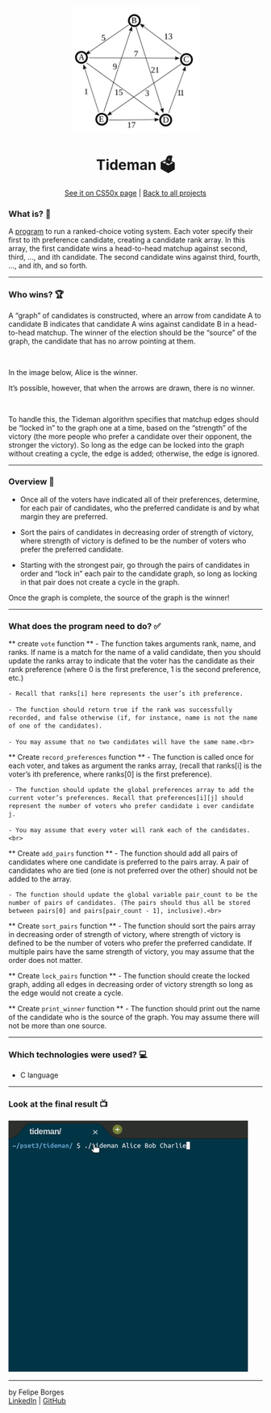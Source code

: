 <div align="center">	
	<img src="./.github/tidemanimg.png" alt="tidemanimg" width="50%"/>	
</div>

<div align="center">
	<h1>Tideman 🗳️</h1>	
</div>

<div align="center">
  <a href="https://cs50.harvard.edu/x/2020/psets/3/tideman/">See it on CS50x page</a> |
	<a href="https://github.com/felipejsborges/cs50_challenges#cs50x-challenges-">Back to all projects</a>  
</div>

### What is? 🤔
A [program](./tideman.c) to run a ranked-choice voting system. Each voter specify their first to ith preference candidate, creating a candidate rank array. In this array, the first candidate wins a head-to-head matchup against second, third, ..., and ith candidate. The second candidate wins against third, fourth, ..., and ith, and so forth.
<hr>

### Who wins? 🏆
A “graph” of candidates is constructed, where an arrow from candidate A to candidate B indicates that candidate A wins against candidate B in a head-to-head matchup. The winner of the election should be the “source” of the graph, the candidate that has no arrow pointing at them.
<div align="center">
	<img src="https://cs50.harvard.edu/x/2020/psets/3/condorcet_graph_1.png" alt="" width="50%"/>
</div>

In the image below, Alice is the winner.

It’s possible, however, that when the arrows are drawn, there is no winner.
<div align="center">
	<img src="https://cs50.harvard.edu/x/2020/psets/3/no_condorcet_1.png" alt="" width="80%"/>
</div>

To handle this, the Tideman algorithm specifies that matchup edges should be “locked in” to the graph one at a time, based on the “strength” of the victory (the more people who prefer a candidate over their opponent, the stronger the victory). So long as the edge can be locked into the graph without creating a cycle, the edge is added; otherwise, the edge is ignored.
<hr>

### Overview 📄

- Once all of the voters have indicated all of their preferences, determine, for each pair of candidates, who the preferred candidate is and by what margin they are preferred.

- Sort the pairs of candidates in decreasing order of strength of victory, where strength of victory is defined to be the number of voters who prefer the preferred candidate.

- Starting with the strongest pair, go through the pairs of candidates in order and “lock in” each pair to the candidate graph, so long as locking in that pair does not create a cycle in the graph.
	
Once the graph is complete, the source of the graph is the winner!
<hr>

### What does the program need to do? ✅

** create `vote` function **
	- The function takes arguments rank, name, and ranks. If name is a match for the name of a valid candidate, then you should update the ranks array to indicate that the voter has the candidate as their rank preference (where 0 is the first preference, 1 is the second preference, etc.)

	- Recall that ranks[i] here represents the user’s ith preference.
	
	- The function should return true if the rank was successfully recorded, and false otherwise (if, for instance, name is not the name of one of the candidates).
	
	- You may assume that no two candidates will have the same name.<br>

** Create `record_preferences` function **
	- The function is called once for each voter, and takes as argument the ranks array, (recall that ranks[i] is the voter’s ith preference, where ranks[0] is the first preference).

	- The function should update the global preferences array to add the current voter’s preferences. Recall that preferences[i][j] should represent the number of voters who prefer candidate i over candidate j.

	- You may assume that every voter will rank each of the candidates.<br>

** Create `add_pairs` function **
	- The function should add all pairs of candidates where one candidate is preferred to the pairs array. A pair of candidates who are tied (one is not preferred over the other) should not be added to the array.

	- The function should update the global variable pair_count to be the number of pairs of candidates. (The pairs should thus all be stored between pairs[0] and pairs[pair_count - 1], inclusive).<br>

** Create `sort_pairs` function **
	- The function should sort the pairs array in decreasing order of strength of victory, where strength of victory is defined to be the number of voters who prefer the preferred candidate. If multiple pairs have the same strength of victory, you may assume that the order does not matter.<br>

** Create `lock_pairs` function **
	- The function should create the locked graph, adding all edges in decreasing order of victory strength so long as the edge would not create a cycle.<br>

** Create `print_winner` function **
	- The function should print out the name of the candidate who is the source of the graph. You may assume there will not be more than one source.
<hr>

### Which technologies were used? 💻
- C language
<hr>

### Look at the final result 📺<br>
![tideman](./.github/tideman.gif)
<hr>

by Felipe Borges<br>
[LinkedIn](https://www.linkedin.com/in/felipejsborges) | [GitHub](https://github.com/felipejsborges)
